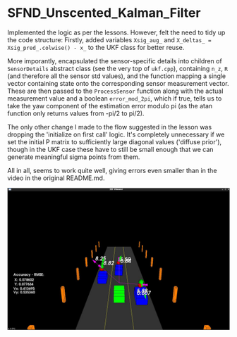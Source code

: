 # SFND_Unscented_Kalman_Filter
Implemented the logic as per the lessons. However, felt the need to tidy up the code structure:
Firstly, added variables `Xsig_aug_`  and `X_deltas_ = Xsig_pred_.colwise() - x_` to the UKF class 
for better reuse. 

More imporantly, encapsulated the sensor-specific details into children of `SensorDetails` abstract class (see the 
very top of `ukf.cpp`), 
containing `n_z`, `R` (and therefore all the sensor std values), and the function mapping a single vector containing state onto the corresponding 
sensor measurement vector. These are then passed to the `ProcessSensor` function along with the actual
measurement value and a boolean `error_mod_2pi`, which if true, tells us to take the yaw component of the estimation 
error modulo pi (as the atan function only returns values from -pi/2 to pi/2). 

The only other change I made to the flow suggested in the lesson was dropping the 'initialize on first call' logic. It's 
completely unnecessary if we set the initial P matrix to sufficiently large diagonal values ('diffuse prior'), though 
in the UKF case these have to still be small enough that we can generate meaningful sigma points from them.

All in all, seems to work quite well, giving errors even smaller than in the video in the original README.md.

![snapshot](Filter.png)